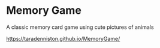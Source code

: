 # Memory Game
A classic memory card game using cute pictures of animals

https://taradenniston.github.io/MemoryGame/
